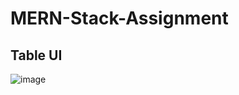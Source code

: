 # MERN-Stack-Assignment


## Table UI
![image](https://user-images.githubusercontent.com/54072689/204154135-d3dd478e-42a7-4c68-845b-d94f71a87eff.png)
